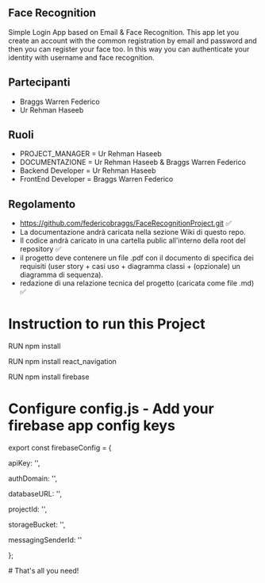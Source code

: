 ## Face Recognition

Simple Login App based on Email & Face Recognition. This app let you create an account with the common registration by email and password and then you can register your face too. In this way you can authenticate your identity with username and face recognition. 

## Partecipanti
 - Braggs Warren Federico 
 - Ur Rehman Haseeb

## Ruoli
* PROJECT_MANAGER = Ur Rehman Haseeb
* DOCUMENTAZIONE = Ur Rehman Haseeb & Braggs Warren Federico 
* Backend Developer = Ur Rehman Haseeb
* FrontEnd Developer = Braggs Warren Federico
## Regolamento
* https://github.com/federicobraggs/FaceRecognitionProject.git  :white_check_mark:
* La documentazione andrà caricata nella sezione Wiki di questo repo.
* Il codice andrà caricato in una cartella public all'interno della root del repository :white_check_mark:
* il progetto deve contenere un file .pdf con il documento di specifica dei requisiti (user story + casi uso + diagramma classi + (opzionale) un diagramma di sequenza).
* redazione di una relazione tecnica del progetto (caricata come file .md) :white_check_mark:

# Instruction to run this Project 
<p>RUN npm install<br></p>
<p>RUN npm install react_navigation<br></p>
<p>RUN npm install firebase <br></p>


# Configure config.js - Add your firebase app config keys
<p>export const firebaseConfig = {<br></p>
<p>  apiKey: '',<br></p>
 <p> authDomain: '',<br></p>
 <p> databaseURL: '',<br></p>
 <p> projectId: '',<br></p>
 <p> storageBucket: '',<br></p>
 <p> messagingSenderId: ''<br></p>
<p>};<br></p>
# That's all you need!
